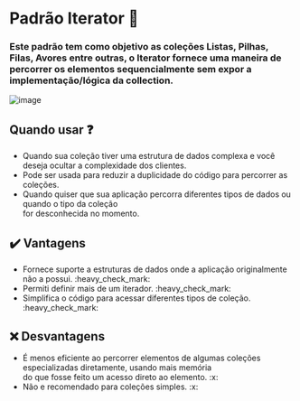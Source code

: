 # Padrão Iterator :handshake:

### Este padrão tem como objetivo as coleções Listas, Pilhas, Filas, Avores entre outras, o Iterator fornece uma maneira de percorrer os elementos sequencialmente sem expor a implementação/lógica da collection.


![image](https://jucimarjr.github.io/zelda/design_patterns/iterator/IteratorDP.png)

## Quando usar :question: 

<ul>
  <li>Quando sua coleção tiver uma estrutura de dados complexa e você deseja ocultar a complexidade dos clientes.</li>
  <li>Pode ser usada para reduzir a duplicidade do código para percorrer as coleções.</li>
  <li>Quando quiser que sua aplicação percorra diferentes tipos de dados ou quando o tipo da coleção </br>
  for desconhecida no momento.</li>
</ul>


## :heavy_check_mark: Vantagens 

<ul>
  <li>Fornece suporte a estruturas de dados onde a aplicação originalmente não a possui. :heavy_check_mark: </li> 
  <li>Permiti definir mais de um iterador. :heavy_check_mark: </li> 
  <li>Simplifica o código para acessar diferentes tipos de coleção. :heavy_check_mark: </li> 
</ul>

## :x: Desvantagens

<ul>
  <li>É menos eficiente ao percorrer elementos de algumas coleções especializadas diretamente, usando mais memória </br>
  do que fosse feito um acesso direto ao elemento. :x:
  </li> 
  <li>Não e recomendado para coleções simples. :x:
  </li> 
</ul>

